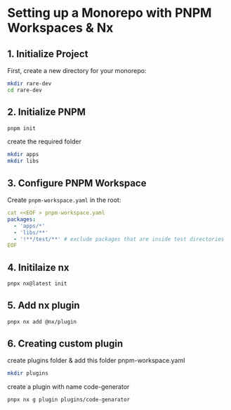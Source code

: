# Setting up a Monorepo with PNPM Workspaces & Nx

## 1. Initialize Project

First, create a new directory for your monorepo:

```bash
mkdir rare-dev
cd rare-dev
```

## 2. Initialize PNPM

```bash
pnpm init
```

create the required folder

```bash
mkdir apps
mkdir libs
```

## 3. Configure PNPM Workspace

Create `pnpm-workspace.yaml` in the root:

```yaml
cat <<EOF > pnpm-workspace.yaml
packages:
  - 'apps/*'
  - 'libs/**'
  - '!**/test/**' # exclude packages that are inside test directories
EOF
```


## 4. Initilaize nx
```bash
pnpx nx@latest init
```


## 5. Add nx plugin
```bash
pnpx nx add @nx/plugin
```

## 6. Creating custom plugin
create plugins folder & add this folder pnpm-workspace.yaml
```bash
mkdir plugins
```

create a plugin with name code-generator
```bash
pnpx nx g plugin plugins/code-genarator
```
